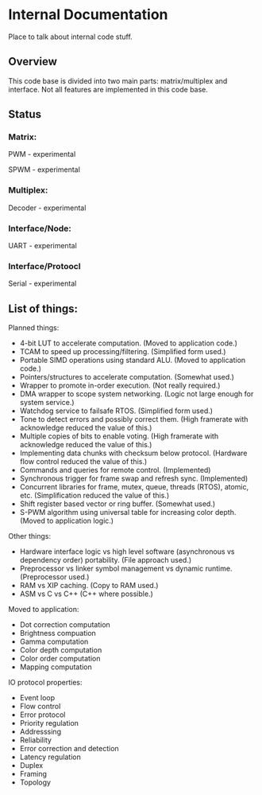 # Internal Documentation
Place to talk about internal code stuff.

## Overview
This code base is divided into two main parts: matrix/multiplex and interface. Not all features are implemented in this code base.

## Status
### Matrix:
PWM - experimental

SPWM - experimental

### Multiplex:
Decoder - experimental

### Interface/Node:
UART - experimental

### Interface/Protoocl
Serial - experimental

## List of things:
Planned things:
- 4-bit LUT to accelerate computation. (Moved to application code.)
- TCAM to speed up processing/filtering. (Simplified form used.)
- Portable SIMD operations using standard ALU. (Moved to application code.)
- Pointers/structures to accelerate computation. (Somewhat used.)
- Wrapper to promote in-order execution. (Not really required.)
- DMA wrapper to scope system networking. (Logic not large enough for system service.)
- Watchdog service to failsafe RTOS. (Simplified form used.)
- Tone to detect errors and possibly correct them. (High framerate with acknowledge reduced the value of this.)
- Multiple copies of bits to enable voting. (High framerate with acknowledge reduced the value of this.)
- Implementing data chunks with checksum below protocol. (Hardware flow control reduced the value of this.) 
- Commands and queries for remote control. (Implemented)
- Synchronous trigger for frame swap and refresh sync. (Implemented)
- Concurrent libraries for frame, mutex, queue, threads (RTOS), atomic, etc. (Simplification reduced the value of this.)
- Shift register based vector or ring buffer. (Somewhat used.)
- S-PWM algorithm using universal table for increasing color depth. (Moved to application logic.)


Other things:
- Hardware interface logic vs high level software (asynchronous vs dependency order) portability. (File approach used.)
- Preprocessor vs linker symbol management vs dynamic runtime. (Preprocessor used.)
- RAM vs XIP caching. (Copy to RAM used.)
- ASM vs C vs C++ (C++ where possible.)


Moved to application:
- Dot correction computation
- Brightness compuation
- Gamma computation
- Color depth computation
- Color order computation
- Mapping computation


IO protocol properties:
- Event loop
- Flow control
- Error protocol
- Priority regulation
- Addresssing
- Reliability
- Error correction and detection
- Latency regulation
- Duplex
- Framing
- Topology
